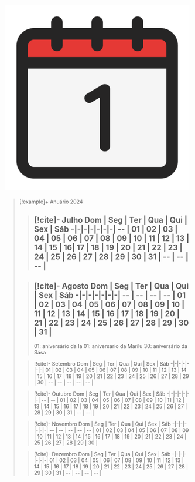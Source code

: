 ![image](.attachments/200f9579b97a40474992ae624fd8b13884f54a7c.png) 
---
> [!example]+ Anuário 2024
> > [!cite]- Julho
> > Dom | Seg | Ter | Qua | Qui | Sex | Sáb
> > -|-|-|-|-|-|-|
> > -- | 01 | 02 | 03 | 04 | 05 | 06 |
> > 07 | 08 | 09 | 10 | 11 | 12 | 13 |
> > 14 | 15 | 16| 17 | 18 | 19 | 20 |
> > 21 | 22 | 23 | 24 | 25 | 26 | 27 |
> > 28 | 29 | 30 | 31 | -- | -- | -- |
> > ---
> > 
>
> > [!cite]- Agosto
> >  Dom | Seg | Ter | Qua | Qui | Sex | Sáb
> > -|-|-|-|-|-|-|
> > -- | -- | -- | -- | 01 | 02 | 03 |
> > 04 | 05 | 06 | 07 | 08 | 09 | 10 |
> > 11 | 12 | 13 | 14 | 15 | 16 | 17 |
> > 18 | 19 | 20 | 21 | 22 | 23 | 24 |
> > 25 | 26 | 27 | 28 | 29 | 30 | 31 |
> > ---
> > 01: aniversário da Ia
> > 01: aniversário da Marilu
> > 30: aniversário da Sása
>
> > [!cite]- Setembro
> >  Dom | Seg | Ter | Qua | Qui | Sex | Sáb
> > -|-|-|-|-|-|-|
> >  01 | 02 | 03 | 04 | 05 | 06 | 07 |
> > 08 | 09 | 10 | 11 | 12 | 13 | 14 |
> > 15 | 16 | 17 | 18 | 19 | 20 | 21 |
> > 22 | 23 | 24 | 25 | 26 | 27 | 28 |
> > 29 | 30 | -- | -- | -- | -- | -- |
>
> > [!cite]- Outubro
> > Dom | Seg | Ter | Qua | Qui | Sex | Sáb
> > -|-|-|-|-|-|-|
> >  -- | -- | 01 | 02 | 03 | 04 | 05 |
> > 06 | 07 | 08 | 09 | 10 | 11 | 12 |
> > 13 | 14 | 15 | 16 | 17 | 18 | 19 |
> > 20 | 21 | 22 | 23 | 24 | 25 | 26 |
> > 27 | 28 | 29 | 30 | 31 | -- | -- |
>
> > [!cite]- Novembro
> >   Dom | Seg | Ter | Qua | Qui | Sex | Sáb
> > -|-|-|-|-|-|-|
> >  -- | -- | -- | -- | -- | 01 | 02 |
> > 03 | 04 | 05 | 06 | 07 | 08 | 09 |
> > 10 | 11 | 12 | 13 | 14 | 15 | 16 |
> > 17 | 18 | 19 | 20 | 21 | 22 | 23 |
> > 24 | 25 | 26 | 27 | 28 | 29 | 30 |
>
> > [!cite]- Dezembro
> >   Dom | Seg | Ter | Qua | Qui | Sex | Sáb
> > -|-|-|-|-|-|-|
> >  01 | 02 | 03 | 04 | 05 | 06 | 07 |
> > 08 | 09 | 10 | 11 | 12 | 13 | 14 |
> > 15 | 16 | 17 | 18 | 19 | 20 | 21 |
> > 22 | 23 | 24 | 25 | 26 | 27 | 28 |
> > 29 | 30 | 31 | -- | -- | -- | -- |